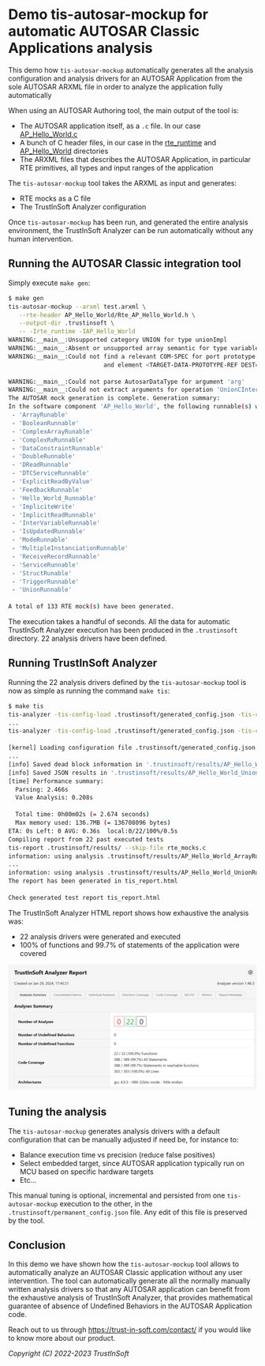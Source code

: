 <!--
trustinsoft/demos
Copyright (C) 2024 TrustInSoft
mailto:contact AT trust-in-soft DOT com

This program is free software; you can redistribute it and/or
modify it under the terms of the GNU Lesser General Public
License as published by the Free Software Foundation; either
version 3 of the License, or (at your option) any later version.

This program is distributed in the hope that it will be useful,
but WITHOUT ANY WARRANTY; without even the implied warranty of
MERCHANTABILITY or FITNESS FOR A PARTICULAR PURPOSE. See the GNU
Lesser General Public License for more details.

You should have received a copy of the GNU Lesser General Public License
along with this program; if not, write to the Free Software Foundation,
Inc., 51 Franklin Street, Fifth Floor, Boston, MA  02110-1301, USA.
-->

# Demo tis-autosar-mockup for automatic AUTOSAR Classic Applications analysis

This demo how `tis-autosar-mockup` automatically generates all the analysis configuration and
analysis drivers for an AUTOSAR Application from the sole AUTOSAR ARXML file in order to analyze the application fully automatically

When using an AUTOSAR Authoring tool, the main output of the tool is:
- The AUTOSAR application itself, as a `.c` file. In our case [AP_Hello_World.c](AP_Hello_World.c)
- A bunch of C header files, in our case in the [rte_runtime](rte_runtime) and [AP_Hello_World](AP_Hello_World) directories
- The ARXML files that describes the AUTOSAR Application, in particular RTE primitives, all types and input ranges of the application

The `tis-autosar-mockup` tool takes the ARXML as input and generates:
- RTE mocks as a C file
- The TrustInSoft Analyzer configuration

Once `tis-autosar-mockup` has been run, and generated the entire analysis environment, the TrustInSoft Analyzer can be run automatically without any human intervention.

## Running the AUTOSAR Classic integration tool

Simply execute `make gen`:
```bash
$ make gen
tis-autosar-mockup --arxml test.arxml \
   --rte-header AP_Hello_World/Rte_AP_Hello_World.h \
   --output-dir .trustinsoft \
   -- -Irte_runtime -IAP_Hello_World
WARNING:__main__:Unsupported category UNION for type unionImpl
WARNING:__main__:Absent or unsupported array semantic for type variableArrayImpl.
WARNING:__main__:Could not find a relevant COM-SPEC for port prototype <PORT-PROTOTYPE-REF DEST="PR-PORT-PROTOTYPE">/ComponentTypes/AP_Hello_World/SimpleNvDataPort</PORT-PROTOTYPE-REF>
                           and element <TARGET-DATA-PROTOTYPE-REF DEST="VARIABLE-DATA-PROTOTYPE">/PortInterfaces/SimpleNvDataInterface/element_OneToTen</TARGET-DATA-PROTOTYPE-REF>

WARNING:__main__:Could not parse AutosarDataType for argument 'arg'
WARNING:__main__:Could not extract arguments for operation 'UnionCInterface'
The AUTOSAR mock generation is complete. Generation summary:
In the software component 'AP_Hello_World', the following runnable(s) were detected:
 - 'ArrayRunable'
 - 'BooleanRunnable'
 - 'ComplexArrayRunable'
 - 'ComplexRxRunnable'
 - 'DataConstraintRunnable'
 - 'DoubleRunnable'
 - 'DReadRunnable'
 - 'DTCServiceRunnable'
 - 'ExplicitReadByValue'
 - 'FeedbackRunnable'
 - 'Hello_World_Runnable'
 - 'ImpliciteWrite'
 - 'ImplicitReadRunnable'
 - 'InterVariableRunnable'
 - 'IsUpdatedRunnable'
 - 'ModeRunnable'
 - 'MultipleInstanciationRunnable'
 - 'ReceiveRecordRunnable'
 - 'ServiceRunnable'
 - 'StructRunable'
 - 'TriggerRunnable'
 - 'UnionRunnable'

A total of 133 RTE mock(s) have been generated.
```

The execution takes a handful of seconds. All the data for automatic TrustInSoft Analyzer execution
has been produced in the `.trustinsoft` directory. 22 analysis drivers have been defined.

## Running TrustInSoft Analyzer

Running the 22 analysis drivers defined by the `tis-autosar-mockup` tool is now as simple as running the command `make tis`:

```bash
$ make tis
tis-analyzer -tis-config-load .trustinsoft/generated_config.json -tis-config-select 22 -tis-report 
...
tis-analyzer -tis-config-load .trustinsoft/generated_config.json -tis-config-select 22 -tis-report -tis-report-directory .trustinsoft/results -save .trustinsoft/save/AP_Hello_World_UnionRunnable.save

[kernel] Loading configuration file .trustinsoft/generated_config.json (analysis #22)
...
[info] Saved dead block information in '.trustinsoft/results/AP_Hello_World_UnionRunnable_dead_blocks.csv'
[info] Saved JSON results in '.trustinsoft/results/AP_Hello_World_UnionRunnable_results.json'
[time] Performance summary:
  Parsing: 2.466s
  Value Analysis: 0.208s

  Total time: 0h00m02s (= 2.674 seconds)
  Max memory used: 136.7MB (= 136708096 bytes)
ETA: 0s Left: 0 AVG: 0.36s  local:0/22/100%/0.5s
Compiling report from 22 past executed tests
tis-report .trustinsoft/results/ --skip-file rte_mocks.c
information: using analysis .trustinsoft/results/AP_Hello_World_ArrayRunable_results.json
...
information: using analysis .trustinsoft/results/AP_Hello_World_UnionRunnable_results.json
The report has been generated in tis_report.html

Check generated test report tis_report.html
```

The TrustInSoft Analyzer HTML report shows how exhaustive the analysis was:
- 22 analysis drivers were generated and executed
- 100% of functions and 99.7% of statements of the application were covered

<img src=".static/analysis-report.png" width=700>

## Tuning the analysis

The `tis-autosar-mockup` generates analysis drivers with a default configuration that can be manually
adjusted if need be, for instance to:
- Balance execution time vs precision (reduce false positives)
- Select embedded target, since AUTOSAR application typically run on MCU based on specific hardware targets
- Etc...

This manual tuning is optional, incremental and persisted from one `tis-autosar-mockup` execution to the
other, in the `.trustinsoft/permanent_config.json` file. Any edit of this file is preserved by the tool.

## Conclusion

In this demo we have shown how the `tis-autosar-mockup` tool allows to automatically analyze
an AUTOSAR Classic application without any user intervention.
The tool can automatically generate all the normally manually written analysis drivers so
that any AUTOSAR application can benefit from the exhaustive analysis of TrustInSoft Analyzer,
that provides mathematical guarantee of absence of Undefined Behaviors in the AUTOSAR Application code.

Reach out to us through https://trust-in-soft.com/contact/ if you would like to know more about our product.

*Copyright (C) 2022-2023 TrustInSoft*
